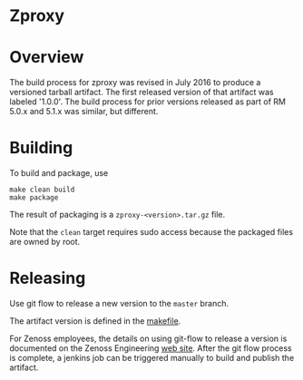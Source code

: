 Zproxy
===========================

# Overview
The build process for zproxy was revised in July 2016 to produce a versioned
tarball artifact. The first released version of that artifact was labeled '1.0.0'.
The build process for prior versions released as part of RM 5.0.x and 5.1.x was
similar, but different.

# Building

To build and package, use
```
make clean build
make package
```

The result of packaging is a `zproxy-<version>.tar.gz` file.

Note that the `clean` target requires sudo access because the packaged files are
owned by root.

# Releasing

Use git flow to release a new version to the `master` branch.

The artifact version is defined in the [makefile](./makefile).

For Zenoss employees, the details on using git-flow to release a version is documented 
on the Zenoss Engineering 
[web site](https://sites.google.com/a/zenoss.com/engineering/home/faq/developer-patterns/using-git-flow).
After the git flow process is complete, a jenkins job can be triggered manually to build and 
publish the artifact. 
